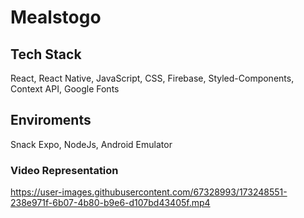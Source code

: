 # Mealstogo

## Tech Stack
React, React Native, JavaScript, CSS, Firebase, Styled-Components, Context API, Google Fonts

## Enviroments
Snack Expo, NodeJs, Android Emulator

### Video Representation
https://user-images.githubusercontent.com/67328993/173248551-238e971f-6b07-4b80-b9e6-d107bd43405f.mp4
